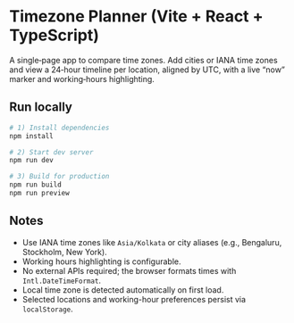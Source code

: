 # Timezone Planner (Vite + React + TypeScript)

A single‑page app to compare time zones. Add cities or IANA time zones and view a 24‑hour timeline per location, aligned by UTC, with a live “now” marker and working‑hours highlighting.

## Run locally

```bash
# 1) Install dependencies
npm install

# 2) Start dev server
npm run dev

# 3) Build for production
npm run build
npm run preview
```

## Notes

- Use IANA time zones like `Asia/Kolkata` or city aliases (e.g., Bengaluru, Stockholm, New York).
- Working hours highlighting is configurable.
- No external APIs required; the browser formats times with `Intl.DateTimeFormat`.
- Local time zone is detected automatically on first load.
- Selected locations and working-hour preferences persist via `localStorage`.
